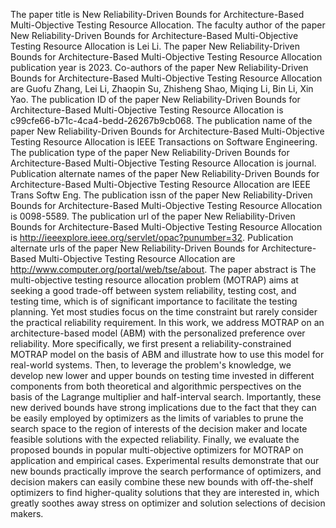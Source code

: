 The paper title is New Reliability-Driven Bounds for Architecture-Based Multi-Objective Testing Resource Allocation.
The faculty author of the paper New Reliability-Driven Bounds for Architecture-Based Multi-Objective Testing Resource Allocation is Lei Li.
The paper New Reliability-Driven Bounds for Architecture-Based Multi-Objective Testing Resource Allocation publication year is 2023.
Co-authors of the paper New Reliability-Driven Bounds for Architecture-Based Multi-Objective Testing Resource Allocation are Guofu Zhang, Lei Li, Zhaopin Su, Zhisheng Shao, Miqing Li, Bin Li, Xin Yao.
The publication ID of the paper New Reliability-Driven Bounds for Architecture-Based Multi-Objective Testing Resource Allocation is c99cfe66-b71c-4ca4-bedd-26267b9cb068.
The publication name of the paper New Reliability-Driven Bounds for Architecture-Based Multi-Objective Testing Resource Allocation is IEEE Transactions on Software Engineering.
The publication type of the paper New Reliability-Driven Bounds for Architecture-Based Multi-Objective Testing Resource Allocation is journal.
Publication alternate names of the paper New Reliability-Driven Bounds for Architecture-Based Multi-Objective Testing Resource Allocation are IEEE Trans Softw Eng.
The publication issn of the paper New Reliability-Driven Bounds for Architecture-Based Multi-Objective Testing Resource Allocation is 0098-5589.
The publication url of the paper New Reliability-Driven Bounds for Architecture-Based Multi-Objective Testing Resource Allocation is http://ieeexplore.ieee.org/servlet/opac?punumber=32.
Publication alternate urls of the paper New Reliability-Driven Bounds for Architecture-Based Multi-Objective Testing Resource Allocation are http://www.computer.org/portal/web/tse/about.
The paper abstract is The multi-objective testing resource allocation problem (MOTRAP) aims at seeking a good trade-off between system reliability, testing cost, and testing time, which is of significant importance to facilitate the testing planning. Yet most studies focus on the time constraint but rarely consider the practical reliability requirement. In this work, we address MOTRAP on an architecture-based model (ABM) with the personalized preference over reliability. More specifically, we first present a reliability-constrained MOTRAP model on the basis of ABM and illustrate how to use this model for real-world systems. Then, to leverage the problem's knowledge, we develop new lower and upper bounds on testing time invested in different components from both theoretical and algorithmic perspectives on the basis of the Lagrange multiplier and half-interval search. Importantly, these new derived bounds have strong implications due to the fact that they can be easily employed by optimizers as the limits of variables to prune the search space to the region of interests of the decision maker and locate feasible solutions with the expected reliability. Finally, we evaluate the proposed bounds in popular multi-objective optimizers for MOTRAP on application and empirical cases. Experimental results demonstrate that our new bounds practically improve the search performance of optimizers, and decision makers can easily combine these new bounds with off-the-shelf optimizers to find higher-quality solutions that they are interested in, which greatly soothes away stress on optimizer and solution selections of decision makers.
